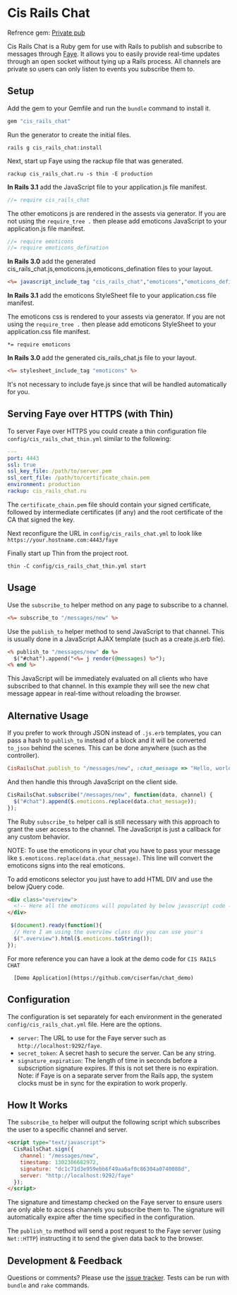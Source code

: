 # Cis Rails Chat
Refrence gem: [Private pub](https://github.com/ryanb/private_pub)

Cis Rails Chat is a Ruby gem for use with Rails to publish and subscribe to messages through [Faye](http://faye.jcoglan.com/). It allows you to easily provide real-time updates through an open socket without tying up a Rails process. All channels are private so users can only listen to events you subscribe them to.

## Setup

Add the gem to your Gemfile and run the `bundle` command to install it.

```ruby
gem "cis_rails_chat"
```

Run the generator to create the initial files.

```
rails g cis_rails_chat:install
```

Next, start up Faye using the rackup file that was generated.

```
rackup cis_rails_chat.ru -s thin -E production
```

**In Rails 3.1** add the JavaScript file to your application.js file manifest. 

```javascript
//= require cis_rails_chat
```
The other emoticons js are rendered in the assests via generator. If you are not using the `require_tree .` then please add emoticons JavaScript to your application.js file manifest.

```javascript
//= require emoticons
//= require emoticons_defination
```

**In Rails 3.0** add the generated cis_rails_chat.js,emoticons.js,emoticons_defination files to your layout.

```rhtml
<%= javascript_include_tag "cis_rails_chat","emoticons","emoticons_defination" %>
```

**In Rails 3.1** add the emoticons StyleSheet file to your application.css file manifest. 

The emoticons css is rendered to your assests via generator. If you are not using the `require_tree .` then please add emoticons StyleSheet to your application.css file manifest.

```stylesheet
*= require emoticons
```

**In Rails 3.0** add the generated cis_rails_chat.js file to your layout.

```rhtml
<%= stylesheet_include_tag "emoticons" %>
```


It's not necessary to include faye.js since that will be handled automatically for you.

## Serving Faye over HTTPS (with Thin)

To server Faye over HTTPS you could create a thin configuration file `config/cis_rails_chat_thin.yml` similar to the following:

```yaml
---
port: 4443
ssl: true
ssl_key_file: /path/to/server.pem
ssl_cert_file: /path/to/certificate_chain.pem
environment: production
rackup: cis_rails_chat.ru
```

The `certificate_chain.pem` file should contain your signed certificate, followed by intermediate certificates (if any) and the root certificate of the CA that signed the key.

Next reconfigure the URL in `config/cis_rails_chat.yml` to look like `https://your.hostname.com:4443/faye`

Finally start up Thin from the project root.

```
thin -C config/cis_rails_chat_thin.yml start
```

## Usage

Use the `subscribe_to` helper method on any page to subscribe to a channel.

```rhtml
<%= subscribe_to "/messages/new" %>
```

Use the `publish_to` helper method to send JavaScript to that channel. This is usually done in a JavaScript AJAX template (such as a create.js.erb file).

```rhtml
<% publish_to "/messages/new" do %>
  $("#chat").append("<%= j render(@messages) %>");
<% end %>
```

This JavaScript will be immediately evaluated on all clients who have subscribed to that channel. In this example they will see the new chat message appear in real-time without reloading the browser.


## Alternative Usage

If you prefer to work through JSON instead of `.js.erb` templates, you can pass a hash to `publish_to` instead of a block and it will be converted `to_json` behind the scenes. This can be done anywhere (such as the controller).

```ruby
CisRailsChat.publish_to "/messages/new", :chat_message => "Hello, world!"
```

And then handle this through JavaScript on the client side.

```javascript
CisRailsChat.subscribe("/messages/new", function(data, channel) {
  $("#chat").append($.emoticons.replace(data.chat_message));
});
```

The Ruby `subscribe_to` helper call is still necessary with this approach to grant the user access to the channel. The JavaScript is just a callback for any custom behavior.

NOTE: To use the emoticons in your chat you have to pass your message like `$.emoticons.replace(data.chat_message)`. This line will convert the emoticons signs into the real emoticons.

To add emoticons selector you just have to add HTML DIV and use the below jQuery code.
```html
<div class="overview">
  <!-- Here all the emoticons will populated by below javascript code -->
</div>
```
```javascript
 $(document).ready(function(){
  // Here I am using the overview class div you can use your's
  $(".overview").html($.emoticons.toString());
});
```
For more reference you can have a look at the demo code for `CIS RAILS CHAT`
```
  [Demo Application](https://github.com/ciserfan/chat_demo)
```
## Configuration

The configuration is set separately for each environment in the generated `config/cis_rails_chat.yml` file. Here are the options.

* `server`: The URL to use for the Faye server such as `http://localhost:9292/faye`.
* `secret_token`: A secret hash to secure the server. Can be any string.
* `signature_expiration`: The length of time in seconds before a subscription signature expires. If this is not set there is no expiration. Note: if Faye is on a separate server from the Rails app, the system clocks must be in sync for the expiration to work properly.


## How It Works

The `subscribe_to` helper will output the following script which subscribes the user to a specific channel and server.

```html
<script type="text/javascript">
  CisRailsChat.sign({
    channel: "/messages/new",
    timestamp: 1302306682972,
    signature: "dc1c71d3e959ebb6f49aa6af0c86304a0740088d",
    server: "http://localhost:9292/faye"
  });
</script>
```

The signature and timestamp checked on the Faye server to ensure users are only able to access channels you subscribe them to. The signature will automatically expire after the time specified in the configuration.

The `publish_to` method will send a post request to the Faye server (using `Net::HTTP`) instructing it to send the given data back to the browser.


## Development & Feedback

Questions or comments? Please use the [issue tracker](https://github.com/ciserfan/cis_rails_chat/issues). Tests can be run with `bundle` and `rake` commands.
